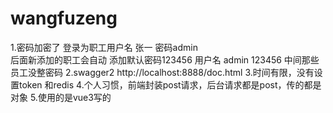 # wangfuzeng

1.密码加密了  登录为职工用户名  张一 密码admin       
  后面新添加的职工会自动 添加默认密码123456     用户名 admin  123456
   中间那些员工没整密码
2.swagger2   http://localhost:8888/doc.html
3.时间有限，没有设置token 和redis 
4.个人习惯，前端封装post请求，后台请求都是post，传的都是对象
5.使用的是vue3写的
